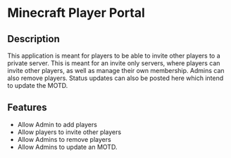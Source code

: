 # Minecraft Player Portal
## Description
This application is meant for players to be able to invite other players to a private server. This is meant for an invite only servers, where players can invite other players, as well as manage their own membership. Admins can also remove players. Status updates can also be posted here which intend to update the MOTD.


## Features
* Allow Admin to add players
* Allow players to invite other players
* Allow Admins to remove players
* Allow Admins to update an MOTD.
